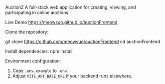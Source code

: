 AuctionZ
A full-stack web application for creating, viewing, and participating in online auctions.

Live Demo
https://meowsuo.github.io/auctionFrontend

Clone the repository:

git clone https://github.com/meowsuo/auctionFrontend
cd auctionFrontend

Install dependencies:
npm install

Environment configuration:
1. Copy `.env.example` to `.env`.
2. Adjust `VITE_API_BASE_URL` if your backend runs elsewhere.